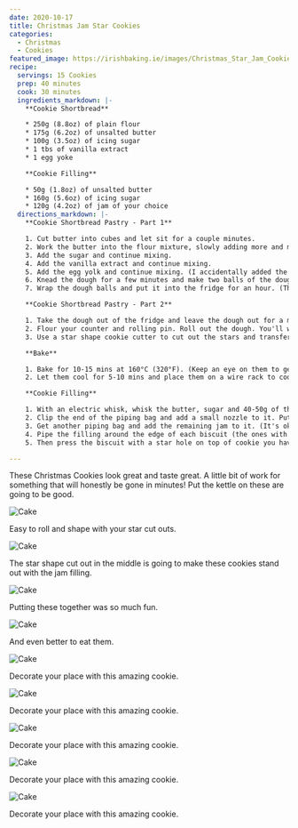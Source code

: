 ```yaml
---
date: 2020-10-17
title: Christmas Jam Star Cookies
categories:
  - Christmas
  - Cookies
featured_image: https://irishbaking.ie/images/Christmas_Star_Jam_Cookies/Image_8.jpg
recipe:
  servings: 15 Cookies
  prep: 40 minutes
  cook: 30 minutes
  ingredients_markdown: |-
    **Cookie Shortbread**

    * 250g (8.8oz) of plain flour
    * 175g (6.2oz) of unsalted butter
    * 100g (3.5oz) of icing sugar
    * 1 tbs of vanilla extract
    * 1 egg yoke

    **Cookie Filling**

    * 50g (1.8oz) of unsalted butter
    * 160g (5.6oz) of icing sugar
    * 120g (4.2oz) of jam of your choice
  directions_markdown: |-
    **Cookie Shortbread Pastry - Part 1**

    1. Cut butter into cubes and let sit for a couple minutes.
    2. Work the butter into the flour mixture, slowly adding more and more softened butter cubes. Best thing to do is with clean hands to squish the flour and butter together with your thumbs and fingers. Keep going till it all looks incorporated.
    3. Add the sugar and continue mixing.
    4. Add the vanilla extract and continue mixing.
    5. Add the egg yolk and continue mixing. (I accidentally added the whole egg and it still work out great)
    6. Knead the dough for a few minutes and make two balls of the dough.
    7. Wrap the dough balls and put it into the fridge for an hour. (This will last for longer but after maybe two days it'll be more difficult to roll out)

    **Cookie Shortbread Pastry - Part 2**

    1. Take the dough out of the fridge and leave the dough out for a minimum of 15 mins.
    2. Flour your counter and rolling pin. Roll out the dough. You'll want it to be about 2mm thick.
    3. Use a star shape cookie cutter to cut out the stars and transfer to a baking tray.

    **Bake**

    1. Bake for 10-15 mins at 160°C (320°F). (Keep an eye on them to get make sure they're all the same color)
    2. Let them cool for 5-10 mins and place them on a wire rack to cool more.

    **Cookie Filling**

    1. With an electric whisk, whisk the butter, sugar and 40-50g of the jam together.
    2. Clip the end of the piping bag and add a small nozzle to it. Put the mixture into the piping bag.
    3. Get another piping bag and add the remaining jam to it. (It's ok to just wack the jam onto the cookie instead of using another pipebag)
    4. Pipe the filling around the edge of each biscuit (the ones with no hole in the middle). Fill the middle space with jam.
    5. Then press the biscuit with a star hole on top of cookie you have put filling and jam on.

---
```

These Christmas Cookies look great and taste great. A little bit of work for something that will honestly be gone in minutes! Put the kettle on these are going to be good.

![Cake](https://irishbaking.ie/images/Christmas_Star_Jam_Cookies/Image_1.jpg)

Easy to roll and shape with your star cut outs.

![Cake](https://irishbaking.ie/images/Christmas_Star_Jam_Cookies/Image_2.jpg)

The star shape cut out in the middle is going to make these cookies stand out with the jam filling.

![Cake](https://irishbaking.ie/images/Christmas_Star_Jam_Cookies/Image_3.jpg)

Putting these together was so much fun.

![Cake](https://irishbaking.ie/images/Christmas_Star_Jam_Cookies/Image_4.jpg)

And even better to eat them.

![Cake](https://irishbaking.ie/images/Christmas_Star_Jam_Cookies/Image_5.jpg)

Decorate your place with this amazing cookie.

![Cake](https://irishbaking.ie/images/Christmas_Star_Jam_Cookies/Image_6.jpg)

Decorate your place with this amazing cookie.

![Cake](https://irishbaking.ie/images/Christmas_Star_Jam_Cookies/Image_7.jpg)

Decorate your place with this amazing cookie.

![Cake](https://irishbaking.ie/images/Christmas_Star_Jam_Cookies/Image_8.jpg)

Decorate your place with this amazing cookie.

![Cake](https://irishbaking.ie/images/Christmas_Star_Jam_Cookies/Image_9.jpg)

Decorate your place with this amazing cookie.
